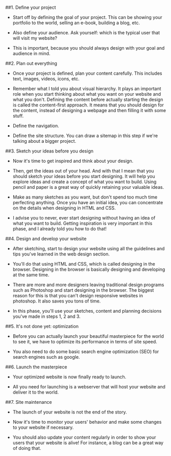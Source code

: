 ##1. Define your project

* Start off by defining the goal of your project. This can be showing your portfolio to the world, selling an e-book, building a blog, etc.

* Also define your audience. Ask yourself: which is the typical user that will visit my website?

* This is important, because you should always design with your goal and audience in mind.

##2. Plan out everything

* Once your project is defined, plan your content carefully. This includes text, images, videos, icons, etc.

* Remember what I told you about visual hierarchy. It plays an important role when you start thinking about what you want on your website and what you don't. Defining the content before actually starting the design is called the content-first approach. It means that you should design for the content, instead of designing a webpage and then filling it with some stuff.

* Define the navigation.

* Define the site structure. You can draw a sitemap in this step if we're talking about a bigger project.

##3. Sketch your ideas before you design

* Now it's time to get inspired and think about your design.

* Then, get the ideas out of your head. And with that I mean that you should sketch your ideas before you start designing. It will help you explore ideas and create a concept of what you want to build. Using pencil and paper is a great way of quickly retaining your valuable ideas.

* Make as many sketches as you want, but don't spend too much time perfecting anything. Once you have an initial idea, you can concentrate on the details when designing in HTML and CSS.

* I advise you to never, ever start designing without having an idea of what you want to build. Getting inspiration is very important in this phase, and I already told you how to do that!

##4. Design and develop your website

* After sketching, start to design your website using all the guidelines and tips you've learned in the web design section.

* You'll do that using HTML and CSS, which is called designing in the browser. Designing in the browser is basically designing and developing at the same time.

* There are more and more designers leaving traditional design programs such as Photoshop and start designing in the browser. The biggest reason for this is that you can't design responsive websites in photoshop. It also saves you tons of time.

* In this phase, you'll use your sketches, content and planning decisions you've made in steps 1, 2 and 3.

##5. It's not done yet: optimization

* Before you can actually launch your beautiful masterpiece for the world to see it, we have to optimize its performance in terms of site speed.

* You also need to do some basic search engine optimization (SEO) for search engines such as google.

##6. Launch the masterpiece

* Your optimized website is now finally ready to launch.

* All you need for launching is a webserver that will host your website and deliver it to the world.

##7. Site maintenance

* The launch of your website is not the end of the story.

* Now it's time to monitor your users' behavior and make some changes to your website if necessary.

* You should also update your content regularly in order to show your users that your website is alive! For instance, a blog can be a great way of doing that.